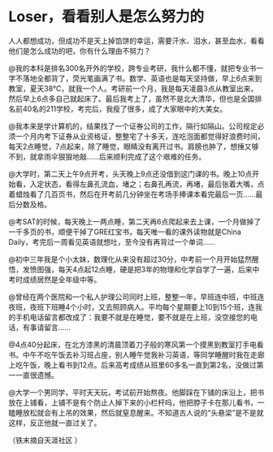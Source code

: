 # Loser，看看别人是怎么努力的

人人都想成功，但成功不是天上掉馅饼的幸运，需要汗水、泪水，甚至血水，看看他们是怎么成功的吧，你有什么理由不努力？ 

@我的本科是排名300名开外的学校，跨专业考研，我什么都不懂，就把专业书一字不落地全都背了，荧光笔画满了书。数学、英语也是每天坚持做，早上6点来到教室，夏天38℃，就我一个人。考研前一个月，我是每天凌晨3点从教室出来，然后早上6点多自己就起床了。最后我考上了，虽然不是北大清华，但也是全国排名前40名的211学校，考完后，我瘦了很多，成了大家眼中的大美女。 

@我本来是学计算机的，结果找了一个证券公司的工作，隔行如隔山。公司规定必须一个月内考下证券从业资格证，整整宅了十多天，连吃泡面都觉得好浪费时间，每天2点睡觉，7点起来，除了睡觉，眼睛没有离开过书。肩膀也肿了，想捶又够不到，就拿雨伞狠狠地敲……后来顺利完成了这个艰难的任务。 

@大学时，第二天上午9点开考，头天晚上9点还没借到这门课的书。晚上10点开始看，入定状态，看得左鼻孔流血，堵之；右鼻孔再流，再堵，最后张着大嘴，点着蜡烛看了几百页书，然后在开考前几分钟坐在考场手捧课本看完最后一页……最后分数及格。 

@考SAT的时候，每天晚上一两点睡，第二天再6点爬起来去上课，一个月做掉了一千多页的书，顺便干掉了GRE红宝书，每天唯一看的课外读物就是China Daily，考完后一周看见英语就想吐，至今没有再背过一个单词…… 

@初中三年我是个小太妹，数理化从来没有超过30分，中考前一个月开始猛然醒悟，发愤图强，每天4点起12点睡，硬是把3年的物理和化学自学了一遍，后来中考时成绩居然是全年级中等。 

@曾经在两个医院和一个私人护理公司同时上班，整整一年，早班连中班，中班连夜班，夜班下班睡4个小时，又去照顾病人。平均每个星期要上10到15个班，连我的手机电话留言都改成了：我要不就是在睡觉，要不就是在上班，没空接您的电话，有事请留言…… 

@4点40分起床，在北方漆黑的清晨顶着刀子般的寒风第一个摸黑到教室打手电看书。中午不吃午饭去补习班占座，别人睡午觉我补习英语，等同学睡醒时我在走廊上吃午饭，晚上看书到12点。后来高考成绩从班里60多名一直到第2名，没做过第一一直很遗憾。 

@大学一个男同学，平时天天玩，考试前开始熬夜。他脚踩在下铺的床沿上，把书放在上铺看，上铺不是有个防止人掉下来的小栏杆吗，他把脖子卡在那儿看书，一瞌睡放松就会有上吊的效果，然后就窒息醒来。不知道古人说的“头悬梁”是不是就这样，反正他就一直过关了。 

（铁末摘自天涯社区 ）